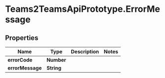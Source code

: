 # Teams2TeamsApiPrototype.ErrorMessage

## Properties

Name | Type | Description | Notes
------------ | ------------- | ------------- | -------------
**errorCode** | **Number** |  | 
**errorMessage** | **String** |  | 


